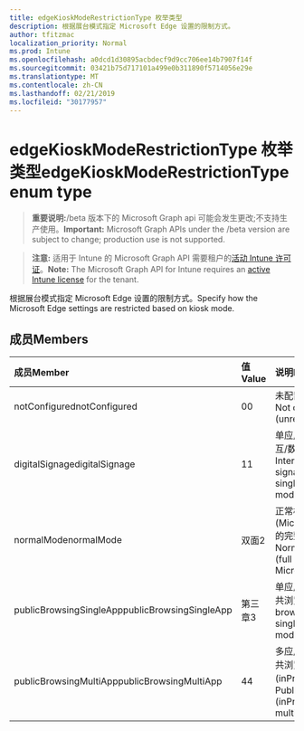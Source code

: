 ```yaml
---
title: edgeKioskModeRestrictionType 枚举类型
description: 根据展台模式指定 Microsoft Edge 设置的限制方式。
author: tfitzmac
localization_priority: Normal
ms.prod: Intune
ms.openlocfilehash: a0dcd1d30895acbdecf9d9cc706ee14b7907f14f
ms.sourcegitcommit: 03421b75d717101a499e0b311890f5714056e29e
ms.translationtype: MT
ms.contentlocale: zh-CN
ms.lasthandoff: 02/21/2019
ms.locfileid: "30177957"
---
```

# <a name="edgekioskmoderestrictiontype-enum-type"></a><span data-ttu-id="92fa3-103">edgeKioskModeRestrictionType 枚举类型</span><span class="sxs-lookup"><span data-stu-id="92fa3-103">edgeKioskModeRestrictionType enum type</span></span>

> <span data-ttu-id="92fa3-104">**重要说明:**/beta 版本下的 Microsoft Graph api 可能会发生更改;不支持生产使用。</span><span class="sxs-lookup"><span data-stu-id="92fa3-104">**Important:** Microsoft Graph APIs under the /beta version are subject to change; production use is not supported.</span></span>

> <span data-ttu-id="92fa3-105">**注意:** 适用于 Intune 的 Microsoft Graph API 需要租户的[活动 Intune 许可证](https://go.microsoft.com/fwlink/?linkid=839381)。</span><span class="sxs-lookup"><span data-stu-id="92fa3-105">**Note:** The Microsoft Graph API for Intune requires an [active Intune license](https://go.microsoft.com/fwlink/?linkid=839381) for the tenant.</span></span>

<span data-ttu-id="92fa3-106">根据展台模式指定 Microsoft Edge 设置的限制方式。</span><span class="sxs-lookup"><span data-stu-id="92fa3-106">Specify how the Microsoft Edge settings are restricted based on kiosk mode.</span></span>

## <a name="members"></a><span data-ttu-id="92fa3-107">成员</span><span class="sxs-lookup"><span data-stu-id="92fa3-107">Members</span></span>
|<span data-ttu-id="92fa3-108">成员</span><span class="sxs-lookup"><span data-stu-id="92fa3-108">Member</span></span>|<span data-ttu-id="92fa3-109">值</span><span class="sxs-lookup"><span data-stu-id="92fa3-109">Value</span></span>|<span data-ttu-id="92fa3-110">说明</span><span class="sxs-lookup"><span data-stu-id="92fa3-110">Description</span></span>|
|:---|:---|:---|
|<span data-ttu-id="92fa3-111">notConfigured</span><span class="sxs-lookup"><span data-stu-id="92fa3-111">notConfigured</span></span>|<span data-ttu-id="92fa3-112">0</span><span class="sxs-lookup"><span data-stu-id="92fa3-112">0</span></span>|<span data-ttu-id="92fa3-113">未配置 (无限制)。</span><span class="sxs-lookup"><span data-stu-id="92fa3-113">Not configured (unrestricted).</span></span>|
|<span data-ttu-id="92fa3-114">digitalSignage</span><span class="sxs-lookup"><span data-stu-id="92fa3-114">digitalSignage</span></span>|<span data-ttu-id="92fa3-115">1</span><span class="sxs-lookup"><span data-stu-id="92fa3-115">1</span></span>|<span data-ttu-id="92fa3-116">单应用模式中的交互/数字告示。</span><span class="sxs-lookup"><span data-stu-id="92fa3-116">Interactive/Digital signage in single-app mode.</span></span>|
|<span data-ttu-id="92fa3-117">normalMode</span><span class="sxs-lookup"><span data-stu-id="92fa3-117">normalMode</span></span>|<span data-ttu-id="92fa3-118">双面</span><span class="sxs-lookup"><span data-stu-id="92fa3-118">2</span></span>|<span data-ttu-id="92fa3-119">正常模式 (Microsoft Edge 的完整版本)。</span><span class="sxs-lookup"><span data-stu-id="92fa3-119">Normal mode (full version of Microsoft Edge).</span></span>|
|<span data-ttu-id="92fa3-120">publicBrowsingSingleApp</span><span class="sxs-lookup"><span data-stu-id="92fa3-120">publicBrowsingSingleApp</span></span>|<span data-ttu-id="92fa3-121">第三章</span><span class="sxs-lookup"><span data-stu-id="92fa3-121">3</span></span>|<span data-ttu-id="92fa3-122">单应用模式中的公共浏览。</span><span class="sxs-lookup"><span data-stu-id="92fa3-122">Public browsing in single-app mode.</span></span>|
|<span data-ttu-id="92fa3-123">publicBrowsingMultiApp</span><span class="sxs-lookup"><span data-stu-id="92fa3-123">publicBrowsingMultiApp</span></span>|<span data-ttu-id="92fa3-124">4</span><span class="sxs-lookup"><span data-stu-id="92fa3-124">4</span></span>|<span data-ttu-id="92fa3-125">多应用模式中的公共浏览 (inPrivate)。</span><span class="sxs-lookup"><span data-stu-id="92fa3-125">Public browsing (inPrivate) in multi-app mode.</span></span>|




